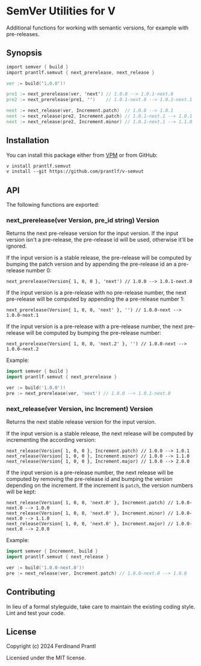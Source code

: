 # SemVer Utilities for V

Additional functions for working with semantic versions, for example with pre-releases.

## Synopsis

```v
import semver { build }
import prantlf.semvut { next_prerelease, next_release }

ver := build('1.0.0')!

pre1 := next_prerelease(ver, 'next') // 1.0.0 --> 1.0.1-next.0
pre2 := next_prerelease(pre1, '')    // 1.0.1-next.0 --> 1.0.1-next.1

next := next_release(ver, Increment.patch)  // 1.0.0 --> 1.0.1
next := next_release(pre2, Increment.patch) // 1.0.1-next.1 --> 1.0.1
next := next_release(pre2, Increment.minor) // 1.0.1-next.1 --> 1.1.0
```

## Installation

You can install this package either from [VPM] or from GitHub:

```txt
v install prantlf.semvut
v install --git https://github.com/prantlf/v-semvut
```

## API

The following functions are exported:

### next_prerelease(ver Version, pre_id string) Version

Returns the next pre-release version for the input version. If the input version isn't a pre-release, the pre-release id will be used, otherwise it'll be ignored.

If the input version is a stable release, the pre-release will be computed by bumping the patch version and by appending the pre-release id an a pre-release number 0:

    next_prerelease(Version{ 1, 0, 0 }, 'next') // 1.0.0 --> 1.0.1-next.0

If the input version is a pre-release with no pre-release number, the next pre-release will be computed by appending the a pre-release number 1:

    next_prerelease(Version{ 1, 0, 0, 'next' }, '') // 1.0.0-next --> 1.0.0-next.1

If the input version is a pre-release with a pre-release number, the next pre-release will be computed by bumping the  pre-release number:

    next_prerelease(Version{ 1, 0, 0, 'next.2' }, '') // 1.0.0-next --> 1.0.0-next.2

Example:

```go
import semver { build }
import prantlf.semvut { next_prerelease }

ver := build('1.0.0')!
pre := next_prerelease(ver, 'next') // 1.0.0 --> 1.0.1-next.0
```

### next_release(ver Version, inc Increment) Version

Returns the next stable release version for the input version.

If the input version is a stable release, the next release will be computed by incrementing the according version:

    next_release(Version{ 1, 0, 0 }, Increment.patch) // 1.0.0 --> 1.0.1
    next_release(Version{ 1, 0, 0 }, Increment.minor) // 1.0.0 --> 1.1.0
    next_release(Version{ 1, 0, 0 }, Increment.major) // 1.0.0 --> 2.0.0

If the input version is a pre-release number, the next release will be computed by removing the pre-release id and bumping the version depending on the increment. If the increment is `patch`, the version numbers will be kept:

    next_release(Version{ 1, 0, 0, 'next.0' }, Increment.patch) // 1.0.0-next.0 --> 1.0.0
    next_release(Version{ 1, 0, 0, 'next.0' }, Increment.minor) // 1.0.0-next.0 --> 1.1.0
    next_release(Version{ 1, 0, 0, 'next.0' }, Increment.major) // 1.0.0-next.0 --> 2.0.0

Example:

```go
import semver { Increment, build }
import prantlf.semvut { next_release }

ver := build('1.0.0-next.0')!
pre := next_release(ver, Increment.patch) // 1.0.0-next.0 --> 1.0.0
```

## Contributing

In lieu of a formal styleguide, take care to maintain the existing coding style. Lint and test your code.

## License

Copyright (c) 2024 Ferdinand Prantl

Licensed under the MIT license.

[VPM]: https://vpm.vlang.io/packages/prantlf.semvut
